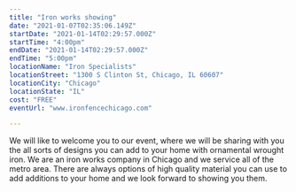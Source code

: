 ```yaml
---
title: "Iron works showing"
date: "2021-01-07T02:35:06.149Z"
startDate: "2021-01-14T02:29:57.000Z"
startTime: "4:00pm"
endDate: "2021-01-14T02:29:57.000Z"
endTime: "5:00pm"
locationName: "Iron Specialists"
locationStreet: "1300 S Clinton St, Chicago, IL 60607"
locationCity: "Chicago"
locationState: "IL"
cost: "FREE"
eventUrl: "www.ironfencechicago.com"

---
```


We will like to welcome you to our event, where we will be sharing with you the all sorts of designs you can add to your home with ornamental wrought iron. We are an iron works company in Chicago and we service all of the metro area. There are always options of high quality material you can use to add additions to your home and we look forward to showing you them.

